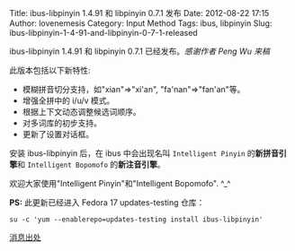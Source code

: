 Title: ibus-libpinyin 1.4.91 和 libpinyin 0.7.1 发布
Date: 2012-08-22 17:15
Author: lovenemesis
Category: Input Method
Tags: ibus, libpinyin
Slug: ibus-libpinyin-1-4-91-and-libpinyin-0-7-1-released

ibus-libpinyin 1.4.91 和 libpinyin 0.7.1 已经发布。*感谢作者 Peng Wu
来稿*

此版本包括以下新特性:

-   模糊拼音切分支持，如"xian"=>"xi'an", "fa'nan"=>"fan'an"等。
-   增强全拼中的 i/u/v 模式。
-   根据上下文动态调整候选词顺序。
-   对多词库的初步支持。
-   更新了设置对话框。

安装 ibus-libpinyin 后，在 ibus 中会出现名叫 `Intelligent Pinyin`
的**新拼音引擎**和 `Intelligent Bopomofo` 的**新注音引擎**。

欢迎大家使用"Intelligent Pinyin"和"Intelligent Bopomofo". ^\_^

**PS:** 此更新已经进入 Fedora 17 updates-testing 仓库：

`su -c 'yum --enablerepo=updates-testing install ibus-libpinyin'`

[消息出处](http://lists.fedoraproject.org/pipermail/chinese/2012-August/009960.html)
